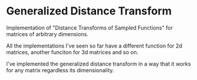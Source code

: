 Generalized Distance Transform
==============================

Implementation of "Distance Transforms of Sampled Functions" for matrices of arbitrary dimensions.

All the implementations I've seen so far have a different function for 2d matrices, another funciton for 3d matrices and so on.

I've implemented the generalized distance transform in a way that it works for any matrix regardless its dimensionality.
